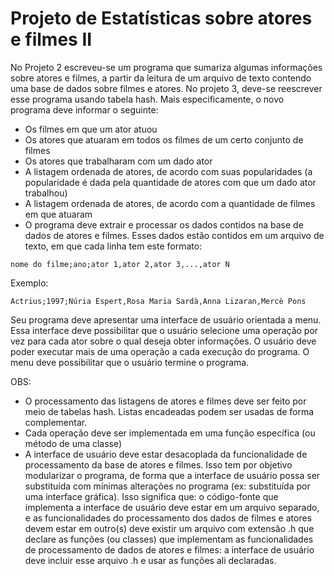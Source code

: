 # Projeto de Estatísticas sobre atores e filmes II

No Projeto 2 escreveu-se um programa que sumariza algumas informações sobre atores e filmes, a partir da leitura de um arquivo de texto contendo uma base de dados sobre filmes e atores. No projeto 3, deve-se reescrever esse programa usando tabela hash. Mais especificamente, o novo programa deve informar o seguinte:

- Os filmes em que um ator atuou
- Os atores que atuaram em todos os filmes de um certo conjunto de filmes
- Os atores que trabalharam com um dado ator
- A listagem ordenada de atores, de acordo com suas popularidades (a popularidade é dada pela quantidade de atores com que um dado ator trabalhou)
- A listagem ordenada de atores, de acordo com a quantidade de filmes em que atuaram
- O programa deve extrair e processar os dados contidos na base de dados de atores e filmes. Esses dados estão contidos em um arquivo de texto, em que cada linha tem este formato:
 
 ```
nome do filme;ano;ator 1,ator 2,ator 3,...,ator N
```

Exemplo:

```
Actrius;1997;Núria Espert,Rosa Maria Sardà,Anna Lizaran,Mercè Pons
```

Seu programa deve apresentar uma interface de usuário orientada a menu. Essa interface deve possibilitar que o usuário selecione uma operação por vez para cada ator sobre o qual deseja obter informações. O usuário deve poder executar mais de uma operação a cada execução do programa. O menu deve possibilitar que o usuário termine o programa.

OBS:

- O processamento das listagens de atores e filmes deve ser feito por meio de tabelas hash. Listas encadeadas podem ser usadas de forma complementar.
- Cada operação deve ser implementada em uma função específica (ou método de uma classe)
- A interface de usuário deve estar desacoplada da funcionalidade de processamento da base de atores e filmes. Isso tem por objetivo modularizar o programa, de forma que a interface de usuário possa ser substituída com mínimas alterações no programa (ex: substituída por uma interface gráfica). Isso significa que:
o código-fonte que implementa a interface de usuário deve estar em um arquivo separado, e as funcionalidades do processamento dos dados de filmes e atores devem estar em outro(s)
deve existir um arquivo com extensão .h que declare as funções (ou classes) que implementam as funcionalidades de processamento de dados de atores e filmes: a interface de usuário deve incluir esse arquivo .h e usar as funções ali declaradas.
